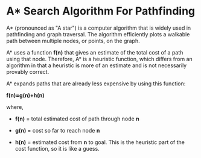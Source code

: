 
# A* Search Algorithm For Pathfinding

A* (pronounced as "A star") is a computer algorithm that is widely used in pathfinding and graph traversal. The algorithm efficiently plots a walkable path between multiple nodes, or points, on the graph.

A* uses a function **f(n)** that gives an estimate of the total cost of a path using that node. Therefore, A* is a heuristic function, which differs from an algorithm in that a heuristic is more of an estimate and is not necessarily provably correct.

A* expands paths that are already less expensive by using this function:

**f(n)=g(n)+h(n)**

where,

* **f(n)** = total estimated cost of path through node **n**

* **g(n)** = cost so far to reach node **n**

* **h(n)** = estimated cost from **n** to goal. This is the heuristic part of the cost function, so it is like a guess.
